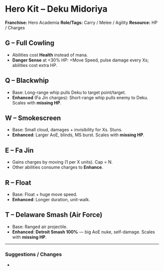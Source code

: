 # Hero Kit – Deku Midoriya

**Franchise:** Hero Academia 
**Role/Tags:** Carry / Melee / Agility 
**Resource:** HP / Charges

## G – Full Cowling
- Abilities cost **Health** instead of mana.
- **Danger Sense** at <30% HP: +Move Speed, pulse damage every Xs; abilities cost extra HP.

## Q – Blackwhip
- Base: Long-range whip pulls Deku to target point/target.
- **Enhanced** (Fa Jin charges): Short-range whip pulls enemy to Deku. Scales with **missing HP**.

## W – Smokescreen
- Base: Small cloud, damages + invisibility for Xs. Stuns.
- **Enhanced**: Larger AoE, blinds, MS burst. Scales with **missing HP**.

## E – Fa Jin
- Gains charges by moving (1 per X units). Cap = N.
- Other abilities consume charges to **Enhance**.

## R – Float
- Base: Float + huge move speed.
- **Enhanced**: Longer duration, unit-walk.

## T – Delaware Smash (Air Force)
- Base: Ranged air projectile.
- **Enhanced**: **Detroit Smash 100%** — big AoE nuke, self-damage. Scales with **missing HP**.

---

### Suggestions / Changes
- <your notes here>